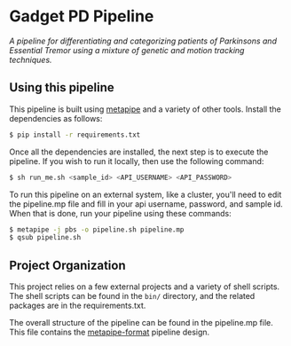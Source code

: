Gadget PD Pipeline
==================

*A pipeline for differentiating and categorizing patients of Parkinsons and
Essential Tremor using a mixture of genetic and motion tracking techniques.*


Using this pipeline
-------------------

This pipeline is built using [metapipe][mp] and a variety of other tools.
Install the dependencies as follows:

```bash
$ pip install -r requirements.txt
```

Once all the dependencies are installed, the next step is to execute the
pipeline. If you wish to run it locally, then use the following command:

```bash
$ sh run_me.sh <sample_id> <API_USERNAME> <API_PASSWORD>
```

To run this pipeline on an external system, like a cluster, you'll need to edit
the pipeline.mp file and fill in your api username, password, and sample id.
When that is done, run your pipeline using these commands:

```bash
$ metapipe -j pbs -o pipeline.sh pipeline.mp 
$ qsub pipeline.sh
```


Project Organization
--------------------

This project relies on a few external projects and a variety of shell scripts.
The shell scripts can be found in the `bin/` directory, and the related
packages are in the requirements.txt.

The overall structure of the pipeline can be found in the pipeline.mp file.
This file contains the [metapipe-format][mp] pipeline design.


[mp]: http://metapipe.readthedocs.org/en/latest/what_is_metapipe.html
